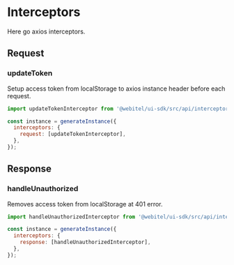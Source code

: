 # Interceptors

Here go axios interceptors.

## Request

### updateToken

Setup access token from localStorage to axios instance header before each request.

```js
import updateTokenInterceptor from '@webitel/ui-sdk/src/api/interceptors/request/updateToken.interceptor';

const instance = generateInstance({
  interceptors: {
    request: [updateTokenInterceptor],
  },
});
```

## Response

### handleUnauthorized

Removes access token from localStorage at 401 error.

```js
import handleUnauthorizedInterceptor from '@webitel/ui-sdk/src/api/interceptors/response/handleUnauthorized.interceptor';

const instance = generateInstance({
  interceptors: {
    response: [handleUnauthorizedInterceptor],
  },
});
```
